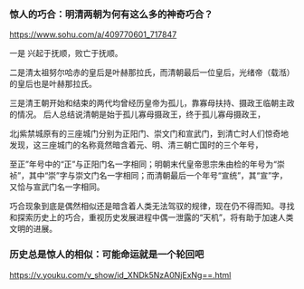 ### 惊人的巧合：明清两朝为何有这么多的神奇巧合？
https://www.sohu.com/a/409770601_717847

一是
兴起于抚顺，败亡于抚顺。

二是清太祖努尔哈赤的皇后是叶赫那拉氏，而清朝最后一位皇后，光绪帝（载湉）的皇后也是叶赫那拉氏。

三是清王朝开始和结束的两代均曾经历皇帝为孤儿，靠寡母扶持、摄政王临朝主政的情况。
后人总结说清朝是始于孤儿寡母摄政王，终于孤儿寡母摄政王，

北j紫禁城原有的三座城门分别为正阳门、崇文门和宣武门，到清亡时人们惊奇地发现，这三座城门的名称竟然暗含着元、明、清三朝亡国时的三个年号，

至正”年号中的“正”与正阳门名一字相同；明朝末代皇帝思宗朱由检的年号为“崇祯”，其中“崇”字与崇文门名一字相同；而清朝最后一个年号“宣统”，其“宣”字，又恰与宣武门名一字相同。

巧合现象到底是偶然相似还是暗含着人类无法驾驭的规律，现在仍不得而知。寻找和探索历史上的巧合，重视历史发展进程中偶一泄露的“天机”，将有助于加速人类文明的进展。

### 历史总是惊人的相似：可能命运就是一个轮回吧
https://v.youku.com/v_show/id_XNDk5NzA0NjExNg==.html
